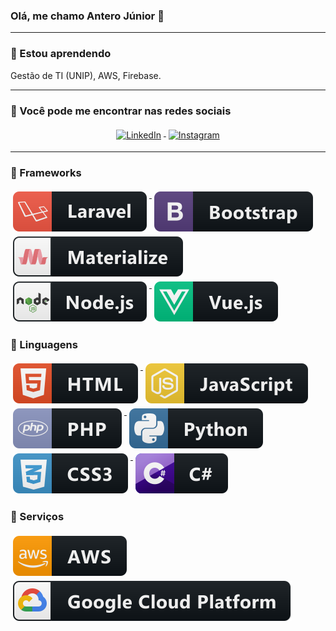 ### Olá, me chamo Antero Júnior 👋


---
### 🌱 Estou aprendendo
Gestão de TI (UNIP), AWS, Firebase.


---
### 📢 Você pode me encontrar nas redes sociais
<p align="center">

  <a href="https://www.linkedin.com/in/anterojunior/">
    <img src="https://raw.githubusercontent.com/anterof5/anterof5/a8abbf37441f3253f74ea255a47f289208d7568c/main/Resources/linkedIn.svg" alt="LinkedIn" style="vertical-align:top; margin:4px">
  </a>

  <a href="https://www.instagram.com/anterof5/">
    <img src="https://raw.githubusercontent.com/anterof5/anterof5/a8abbf37441f3253f74ea255a47f289208d7568c/main/Resources/instagram.svg" alt="Instagram" style="vertical-align:top; margin:4px">
  </a>

</p>

<hr>

### 🚧 Frameworks

<p>
  <a href="">
    <img src="https://raw.githubusercontent.com/anterof5/anterof5/main/Resources/Frameworks/laravel.svg" alt="Laravel" style="vertical-align:top; margin:4px">
  </a>
  <a href="">
    <img src="https://raw.githubusercontent.com/anterof5/anterof5/main/Resources/Frameworks/bootstrap.svg" alt="Bootstrap" style="vertical-align:top; margin:4px">
  </a>
 <a href="">
    <img src="https://raw.githubusercontent.com/anterof5/anterof5/main/Resources/Frameworks/materialize.svg" alt="Materialize" style="vertical-align:top; margin:4px">
  </a>
 <a href="">
    <img src="https://raw.githubusercontent.com/anterof5/anterof5/main/Resources/Frameworks/nodejs.svg" alt="NodeJS" style="vertical-align:top; margin:4px">
  </a>
 <a href="">
    <img src="https://raw.githubusercontent.com/anterof5/anterof5/main/Resources/Frameworks/vue.svg" alt="VueJS" style="vertical-align:top; margin:4px">
  </a>
</p>

### 🚧 Linguagens

<p>
  <a href="">
    <img src="https://raw.githubusercontent.com/anterof5/anterof5/main/Resources/Languages/html.svg" alt="HTML" style="vertical-align:top; margin:4px">
  </a>
	<a href="">
		<img src="https://raw.githubusercontent.com/anterof5/anterof5/main/Resources/Languages/js.svg" alt="JS" style="vertical-align:top; margin:4px">
	</a>
  <a href="">
    <img src="https://raw.githubusercontent.com/anterof5/anterof5/main/Resources/Languages/php.svg" alt="PHP" style="vertical-align:top; margin:4px">
  </a>
 <a href="">
    <img src="https://raw.githubusercontent.com/anterof5/anterof5/main/Resources/Languages/python.svg" alt="Python" style="vertical-align:top; margin:4px">
  </a>
 <a href="">
    <img src="https://raw.githubusercontent.com/anterof5/anterof5/main/Resources/Languages/css3.svg" alt="CSS3" style="vertical-align:top; margin:4px">
  </a>
 <a href="">
    <img src="https://raw.githubusercontent.com/anterof5/anterof5/main/Resources/Languages/csharp.svg" alt="CSharp" style="vertical-align:top; margin:4px">
  </a>
</p>

### 🚧 Serviços

<p>
  <a href="">
    <img src="https://raw.githubusercontent.com/anterof5/anterof5/main/Resources/Services/aws.svg" alt="AWS" style="vertical-align:top; margin:4px">
  </a>
	<a href="">
		<img src="https://raw.githubusercontent.com/anterof5/anterof5/main/Resources/Services/google_cloud_platform.svg" alt="Google Cloud" style="vertical-align:top; margin:4px">
	</a>

<!--
**anterof5/anterof5** is a ✨ _special_ ✨ repository because its `README.md` (this file) appears on your GitHub profile.

Here are some ideas to get you started:

- 🔭 I’m currently working on ...
- 🌱 I’m currently learning ...
- 👯 I’m looking to collaborate on ...
- 🤔 I’m looking for help with ...
- 💬 Ask me about ...
- 📫 How to reach me: ...
- 😄 Pronouns: ...
- ⚡ Fun fact: ...
-->
